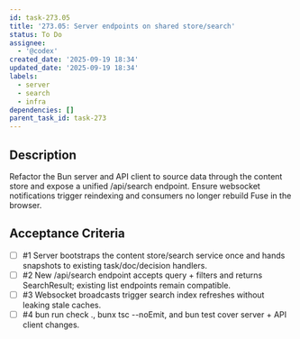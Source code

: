 ```yaml
---
id: task-273.05
title: '273.05: Server endpoints on shared store/search'
status: To Do
assignee:
  - '@codex'
created_date: '2025-09-19 18:34'
updated_date: '2025-09-19 18:34'
labels:
  - server
  - search
  - infra
dependencies: []
parent_task_id: task-273
---
```


## Description

<!-- SECTION:DESCRIPTION:BEGIN -->
Refactor the Bun server and API client to source data through the content store and expose a unified /api/search endpoint. Ensure websocket notifications trigger reindexing and consumers no longer rebuild Fuse in the browser.
<!-- SECTION:DESCRIPTION:END -->

## Acceptance Criteria
<!-- AC:BEGIN -->
- [ ] #1 Server bootstraps the content store/search service once and hands snapshots to existing task/doc/decision handlers.
- [ ] #2 New /api/search endpoint accepts query + filters and returns SearchResult; existing list endpoints remain compatible.
- [ ] #3 Websocket broadcasts trigger search index refreshes without leaking stale caches.
- [ ] #4 bun run check ., bunx tsc --noEmit, and bun test cover server + API client changes.
<!-- AC:END -->
